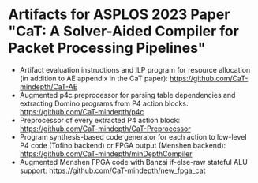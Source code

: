 # Artifacts for ASPLOS 2023 Paper "<strong>CaT</strong>: A Solver-Aided Compiler for Packet Processing Pipelines"


  - Artifact evaluation instructions and ILP program for resource allocation (in addition to AE appendix in the CaT paper): https://github.com/CaT-mindepth/CaT-AE
  - Augmented p4c preprocessor for parsing table dependencies and extracting Domino programs from P4 action blocks: https://github.com/CaT-mindepth/p4c
  - Preprocessor of every extracted P4 action block: https://github.com/CaT-mindepth/CaT-Preprocessor
  - Program synthesis-based code generator for each action to low-level P4 code (Tofino backend) or FPGA output (Menshen backend): https://github.com/CaT-mindepth/minDepthCompiler
  - Augmented Menshen FPGA code with Banzai if-else-raw stateful ALU support: https://github.com/CaT-mindepth/new_fpga_cat
  
